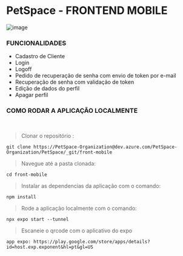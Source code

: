 # PetSpace - FRONTEND MOBILE
![image](https://github.com/MayckL2/Pet-Space-Mobile/assets/103364944/5749b99f-85e0-4de2-a568-14f73b60b542)

### FUNCIONALIDADES

* Cadastro de Cliente
* Login
* Logoff
* Pedido de recuperação de senha com envio de token por e-mail
* Recuperação de senha com validação de token
* Edição de dados do perfil
* Apagar perfil
  
### COMO RODAR A APLICAÇÃO LOCALMENTE

<br>

> Clonar o repositório :

    git clone https://PetSpace-Organization@dev.azure.com/PetSpace-Organization/PetSpace/_git/front-mobile

> Navegue até a pasta clonada:

    cd front-mobile

> Instalar as dependencias da aplicação com o comando:

    npm install

> Rode a aplicação localmente com o comando: 

    npx expo start --tunnel

> Escaneie o qrcode com o aplicativo do expo 

    app expo: https://play.google.com/store/apps/details?id=host.exp.exponent&hl=pt&gl=US
